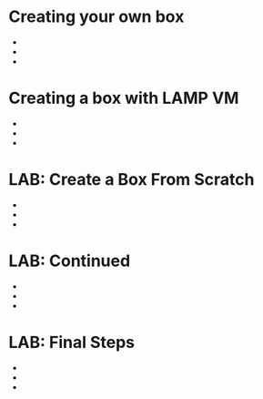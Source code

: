 # Creating your own box
- 
- 
- 



# Creating a box with LAMP VM
- 
- 
- 



# LAB: Create a Box From Scratch
- 
- 
- 



# LAB: Continued
- 
- 
- 



# LAB: Final Steps
- 
- 
- 



